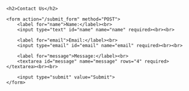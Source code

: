 <!DOCTYPE html>
<html lang="en">
<head>
    <meta charset="UTF-8">
    <meta name="viewport" content="width=device-width, initial-scale=1.0">
    <title>Simple Form</title>
</head>
<body>

    <h2>Contact Us</h2>

    <form action="/submit_form" method="POST">
        <label for="name">Name:</label><br>
        <input type="text" id="name" name="name" required><br><br>
        
        <label for="email">Email:</label><br>
        <input type="email" id="email" name="email" required><br><br>
        
        <label for="message">Message:</label><br>
        <textarea id="message" name="message" rows="4" required></textarea><br><br>
        
        <input type="submit" value="Submit">
    </form>

</body>
</html>
